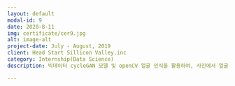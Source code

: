 ```yaml
---
layout: default
modal-id: 9
date: 2020-8-11
img: certificate/cer9.jpg
alt: image-alt
project-date: July - August, 2019
client: Head Start Sillicon Valley.inc
category: Internship(Data Science)
description: 빅데이터 cycleGAN 모델 및 openCV 얼굴 인식을 활용하여, 사진에서 얼굴을 인식하고, 해당 얼굴을 자동 생성된 다른 이미지로 바꾸어주어, 초상권을 보호하는 프로그램 작성. Automatic face replacement web service in pictures for portrait rights protection using cycleGAN model in python.<div><img src="img/portfolio/cabin_photo/AI_JAM.jpg" class="img-responsive img-centered" alt="img"/></div><div>AI JAM Contest(2nd place 2위 수상)</div><div><img src="img/portfolio/cabin_photo/2019_summer_intern.jpg" class="img-responsive img-centered" alt="img"/></div><div>Internship Members</div>

---
```

